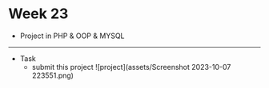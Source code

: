 # Week 23
   - Project in  PHP & OOP & MYSQL
---
- Task
    - submit this project
     ![project](assets/Screenshot 2023-10-07 223551.png)